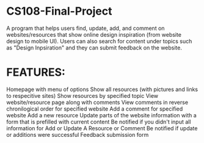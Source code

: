 # CS108-Final-Project
A program that helps users find, update, add, and comment on websites/resources that show online design inspiration (from website design to mobile UI). Users can also search for content under topics such as "Design Inpsiration" and they can submit feedback on the website.

# FEATURES:
  Homepage with menu of options
  Show all resources (with pictures and links to respecitive sites)
  Show resources by specified topic
  View website/resource page along with comments
  View comments in reverse chronilogical order for specified website
  Add a comment for specified website
  Add a new resource
  Update parts of the website information with a form that is prefilled with current content
  Be notified if you didn't input all information for Add or Update A Resource or Comment
  Be notified if update or additions were successful
  Feedback submission form
